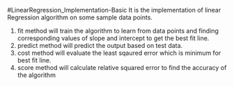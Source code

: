 #LinearRegression_Implementation-Basic
It is the implementation of linear Regression algorithm on some sample data points.
1. fit method will train the algorithm to learn from data points and finding corresponding values of slope and intercept to get the best fit line.
2. predict method will predict the output based on test data.
3. cost method will evaluate the least sqaured error which is minimum for best fit line.
4. score method will calculate relative squared error to find the accuracy of the algorithm
